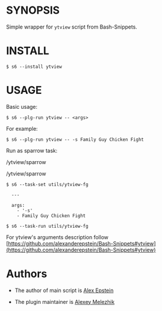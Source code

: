# SYNOPSIS

Simple wrapper for `ytview` script from Bash-Snippets.


# INSTALL

    $ s6 --install ytview

# USAGE

Basic usage:

    $ s6 --plg-run ytview -- <args>

For example:

    $ s6 --plg-run ytview -- -s Family Guy Chicken Fight

Run as sparrow task:

/ytview/sparrow

/ytview/sparrow

    $ s6 --task-set utils/ytview-fg

      ---

      args:
        - '-s'
        - Family Guy Chicken Fight

    $ s6 --task-run utils/ytview-fg

For ytview's arguments description follow [https://github.com/alexanderepstein/Bash-Snippets#ytview](https://github.com/alexanderepstein/Bash-Snippets#ytview)

# Authors

* The author of main script is [Alex Epstein](https://github.com/alexanderepstein)

* The plugin maintainer is [Alexey Melezhik](https://github.com/melezhik/)



